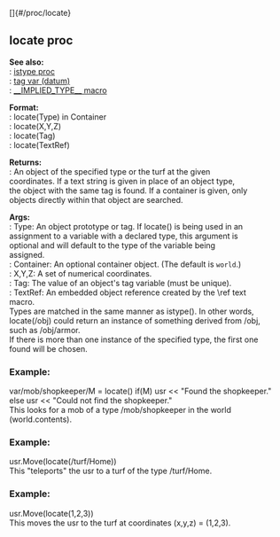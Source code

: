 []{#/proc/locate}    
## locate proc    
**See also:**    
:   [istype proc](/ref/proc/istype)    
:   [tag var (datum)](/ref/datum/var/tag)    
:   [\_\_IMPLIED_TYPE\_\_ macro](/ref/DM/preprocessor/__IMPLIED_TYPE__)    
<!-- -->    
**Format:**    
:   locate(Type) in Container    
:   locate(X,Y,Z)    
:   locate(Tag)    
:   locate(TextRef)    
<!-- -->    
**Returns:**    
:   An object of the specified type or the turf at the given    
    coordinates. If a text string is given in place of an object type,    
    the object with the same tag is found. If a container is given, only    
    objects directly within that object are searched.    
<!-- -->    
**Args:**    
:   Type: An object prototype or tag. If locate() is being used in an    
    assignment to a variable with a declared type, this argument is    
    optional and will default to the type of the variable being    
    assigned.    
:   Container: An optional container object. (The default is `world`.)    
:   X,Y,Z: A set of numerical coordinates.    
:   Tag: The value of an object\'s tag variable (must be unique).    
:   TextRef: An embedded object reference created by the \\ref text    
    macro.    
Types are matched in the same manner as istype(). In other words,    
locate(/obj) could return an instance of something derived from /obj,    
such as /obj/armor.    
If there is more than one instance of the specified type, the first one    
found will be chosen.    
### Example:    
var/mob/shopkeeper/M = locate() if(M) usr \<\< \"Found the shopkeeper.\"    
else usr \<\< \"Could not find the shopkeeper.\"    
This looks for a mob of a type /mob/shopkeeper in the world    
(world.contents).    
### Example:    
usr.Move(locate(/turf/Home))    
This \"teleports\" the usr to a turf of the type /turf/Home.    
### Example:    
usr.Move(locate(1,2,3))    
This moves the usr to the turf at coordinates (x,y,z) = (1,2,3).  